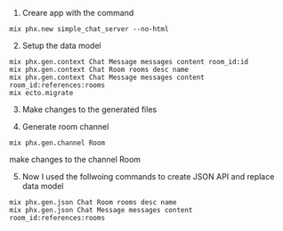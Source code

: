 1. Creare app with the command  
```
mix phx.new simple_chat_server --no-html  
```

2. Setup the data model  
```
mix phx.gen.context Chat Message messages content room_id:id  
mix phx.gen.context Chat Room rooms desc name  
mix phx.gen.context Chat Message messages content room_id:references:rooms  
mix ecto.migrate  
```
3. Make changes to the generated files  

4. Generate room channel  
```
mix phx.gen.channel Room  
```
make changes to the channel Room  

5. Now I used the follwoing commands to create JSON API and replace data model  
```
mix phx.gen.json Chat Room rooms desc name  
mix phx.gen.json Chat Message messages content room_id:references:rooms  
```